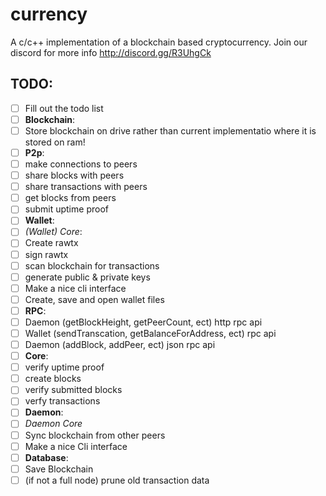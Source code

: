 # currency
A c/c++ implementation of a blockchain based cryptocurrency. Join our discord for more info http://discord.gg/R3UhgCk

## TODO:
- [ ] Fill out the todo list
- [ ] **Blockchain**:
-   [ ] Store blockchain on drive rather than current implementatio where it is stored on ram! 
- [ ] **P2p**:
- [ ] make connections to peers
- [ ] share blocks with peers
- [ ] share transactions with peers
- [ ] get blocks from peers
- [ ] submit uptime proof
- [ ] **Wallet**:
- [ ] *(Wallet) Core*:
- [ ] Create rawtx
- [ ] sign rawtx
- [ ] scan blockchain for transactions
- [ ] generate public & private keys
- [ ] Make a nice cli interface
- [ ] Create, save and open wallet files
- [ ] **RPC**:
- [ ] Daemon (getBlockHeight, getPeerCount, ect) http rpc api
- [ ] Wallet (sendTranscation, getBalanceForAddress, ect) rpc api
- [ ] Daemon (addBlock, addPeer, ect) json rpc api
- [ ] **Core**:
- [ ] verify uptime proof
- [ ] create blocks
- [ ] verify submitted blocks
- [ ] verfy transactions
- [ ] **Daemon**:
- [ ] *Daemon Core*
- [ ] Sync blockchain from other peers
- [ ] Make a nice Cli interface
- [ ] **Database**:
- [ ] Save Blockchain
- [ ] (if not a full node) prune old transaction data
